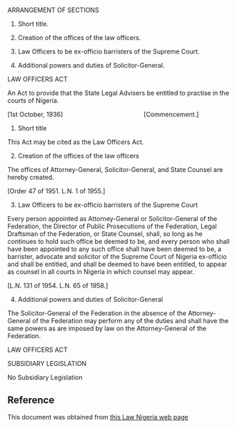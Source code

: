 # 

ARRANGEMENT OF SECTIONS

1. Short title.

2. Creation of the offices of the law officers.

3. Law Officers to be ex-officio barristers of the Supreme Court.

4. Additional powers and duties of Solicitor-General.

LAW OFFICERS ACT

An Act to provide that the State Legal Advisers be entitled to practise in the courts of Nigeria.

[1st October, 1936]                                              [Commencement.]

1. Short title

This Act may be cited as the Law Officers Act.

2. Creation of the offices of the law officers

The offices of Attorney-General, Solicitor-General, and State Counsel are hereby created.

[Order 47 of 1951. L.N. 1 of 1955.]

3. Law Officers to be ex-officio barristers of the Supreme Court

Every person appointed as Attorney-General or Solicitor-General of the Federation, the Director of Public Prosecutions of the Federation, Legal Draftsman of the Federation, or State Counsel, shall, so long as he continues to hold such office be deemed to be, and every person who shall have been appointed to any such office shall have been deemed to be, a barrister, advocate and solicitor of the Supreme Court of Nigeria ex-officio and shall be entitled, and shall be deemed to have been entitled, to appear as counsel in all courts in Nigeria in which counsel may appear.

[L.N. 131 of 1954. L.N. 65 of 1958.]

4. Additional powers and duties of Solicitor-General

The Solicitor-General of the Federation in the absence of the Attorney-General of the Federation may perform any of the duties and shall have the same powers as are imposed by law on the Attorney-General of the Federation.

LAW OFFICERS ACT

SUBSIDIARY LEGISLATION

No Subsidiary Legislation

## Reference

This document was obtained from [this Law Nigeria web page](http://www.lawnigeria.com/LFN/L/Law-Officers-Act.php)

